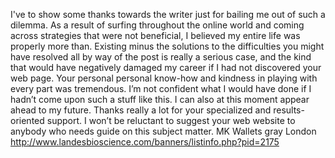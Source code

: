 I've to show some thanks towards the writer just for bailing me out of such a dilemma. As a result of surfing throughout the online world and coming across strategies that were not beneficial, I believed my entire life was properly more than. Existing minus the solutions to the difficulties you might have resolved all by way of the post is really a serious case, and the kind that would have negatively damaged my career if I had not discovered your web page. Your personal personal know-how and kindness in playing with every part was tremendous. I’m not confident what I would have done if I hadn’t come upon such a stuff like this. I can also at this moment appear ahead to my future. Thanks really a lot for your specialized and results-oriented support. I won’t be reluctant to suggest your web website to anybody who needs guide on this subject matter.
MK Wallets gray London http://www.landesbioscience.com/banners/listinfo.php?pid=2175